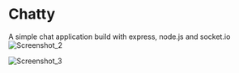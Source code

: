 # Chatty
A simple chat application build with express, node.js and socket.io
![Screenshot_2](https://user-images.githubusercontent.com/20326000/70435286-29135600-1a8f-11ea-913d-3178db38e098.png)

![Screenshot_3](https://user-images.githubusercontent.com/20326000/70435295-2c0e4680-1a8f-11ea-974e-482b77340c94.png)
